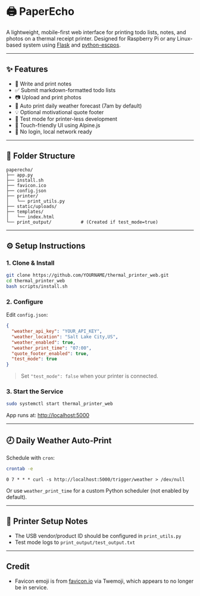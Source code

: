 # 🖨️ PaperEcho

A lightweight, mobile-first web interface for printing todo lists, notes, and photos on a thermal receipt printer. Designed for Raspberry Pi or any Linux-based system using [Flask](https://flask.palletsprojects.com/) and [python-escpos](https://python-escpos.readthedocs.io/).

---

## ✨ Features

- 📝 Write and print notes  
- ✅ Submit markdown-formatted todo lists  
- 📷 Upload and print photos  
- 📅 Auto print daily weather forecast (7am by default)  
- 💡 Optional motivational quote footer  
- 🔄 Test mode for printer-less development  
- 📱 Touch-friendly UI using Alpine.js  
- 🔧 No login, local network ready  

---

## 📁 Folder Structure

```
paperecho/
├── app.py
├── install.sh
├── favicon.ico
├── config.json
├── printer/
│   └── print_utils.py
├── static/uploads/
├── templates/
│   └── index.html
└── print_output/           # (Created if test_mode=true)
```

---

## ⚙️ Setup Instructions

### 1. Clone & Install

```bash
git clone https://github.com/YOURNAME/thermal_printer_web.git
cd thermal_printer_web
bash scripts/install.sh
```

### 2. Configure

Edit `config.json`:

```json
{
  "weather_api_key": "YOUR_API_KEY",
  "weather_location": "Salt Lake City,US",
  "weather_enabled": true,
  "weather_print_time": "07:00",
  "quote_footer_enabled": true,
  "test_mode": true
}
```

> Set `"test_mode": false` when your printer is connected.

### 3. Start the Service

```bash
sudo systemctl start thermal_printer_web
```

App runs at: [http://localhost:5000](http://localhost:5000)

---

## 🕗 Daily Weather Auto-Print

Schedule with `cron`:

```bash
crontab -e
```

```cron
0 7 * * * curl -s http://localhost:5000/trigger/weather > /dev/null
```

Or use `weather_print_time` for a custom Python scheduler (not enabled by default).


---

## 🔌 Printer Setup Notes

- The USB vendor/product ID should be configured in `print_utils.py`
- Test mode logs to `print_output/test_output.txt`

---


## Credit 

- Favicon emoji is from [favicon.io](https://favicon.io/emoji-favicons/ballot-box-with-ballot/) via Twemoji, which appears to no longer be in service. 